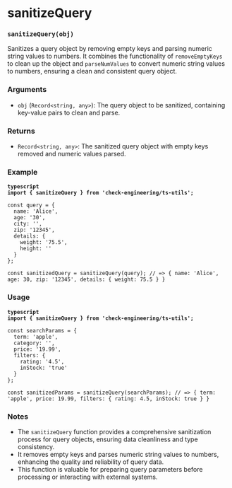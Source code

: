 # sanitizeQuery

### `sanitizeQuery(obj)`

Sanitizes a query object by removing empty keys and parsing numeric string values to numbers. It combines the functionality of `removeEmptyKeys` to clean up the object and `parseNumValues` to convert numeric string values to numbers, ensuring a clean and consistent query object.

### Arguments

* `obj` (`Record<string, any>`): The query object to be sanitized, containing key-value pairs to clean and parse.

### Returns

* `Record<string, any>`: The sanitized query object with empty keys removed and numeric values parsed.

### Example

<pre class="language-typescript"><code class="lang-typescript"><strong>typescript
</strong><strong>import { sanitizeQuery } from 'check-engineering/ts-utils';
</strong>
const query = {
  name: 'Alice',
  age: '30',
  city: '',
  zip: '12345',
  details: {
    weight: '75.5',
    height: ''
  }
};

const sanitizedQuery = sanitizeQuery(query); // => { name: 'Alice', age: 30, zip: '12345', details: { weight: 75.5 } }
</code></pre>

### Usage

<pre class="language-typescript"><code class="lang-typescript"><strong>typescript
</strong><strong>import { sanitizeQuery } from 'check-engineering/ts-utils';
</strong>
const searchParams = {
  term: 'apple',
  category: '',
  price: '19.99',
  filters: {
    rating: '4.5',
    inStock: 'true'
  }
};

const sanitizedParams = sanitizeQuery(searchParams); // => { term: 'apple', price: 19.99, filters: { rating: 4.5, inStock: true } }
</code></pre>

### Notes

* The `sanitizeQuery` function provides a comprehensive sanitization process for query objects, ensuring data cleanliness and type consistency.
* It removes empty keys and parses numeric string values to numbers, enhancing the quality and reliability of query data.
* This function is valuable for preparing query parameters before processing or interacting with external systems.
